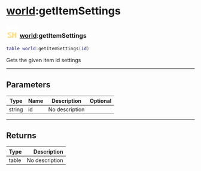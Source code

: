 # [world](../world/README.md):getItemSettings

### <img src="../../.gitbook/assets/shared.png" width="32" height="32" /> [world](../world/README.md):getItemSettings

```lua
table world:getItemSettings(id)
```

Gets the given item id settings<br>

-----------------
## Parameters

| Type   | Name | Description | Optional |
| ------ | ---- | ----------- | -------: |
| string | id | No description |   |

-----------------
## Returns

| Type   | Description |
| ------ | ----------: |
| table | No description |
